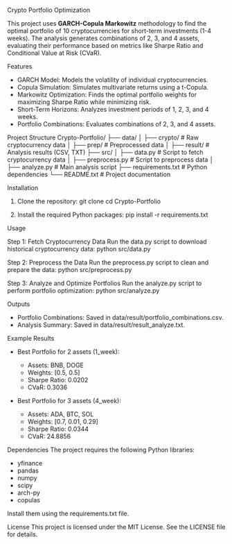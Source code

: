 Crypto Portfolio Optimization

This project uses **GARCH-Copula Markowitz** methodology to find the optimal portfolio of 10 cryptocurrencies for short-term investments (1-4 weeks). The analysis generates combinations of 2, 3, and 4 assets, evaluating their performance based on metrics like Sharpe Ratio and Conditional Value at Risk (CVaR).

Features
- GARCH Model: Models the volatility of individual cryptocurrencies.
- Copula Simulation: Simulates multivariate returns using a t-Copula.
- Markowitz Optimization: Finds the optimal portfolio weights for maximizing Sharpe Ratio while minimizing risk.
- Short-Term Horizons: Analyzes investment periods of 1, 2, 3, and 4 weeks.
- Portfolio Combinations: Evaluates combinations of 2, 3, and 4 assets.

Project Structure
Crypto-Portfolio/
├── data/
│   ├── crypto/          # Raw cryptocurrency data
│   ├── prep/            # Preprocessed data
│   ├── result/          # Analysis results (CSV, TXT)
├── src/
│   ├── data.py          # Script to fetch cryptocurrency data
│   ├── preprocess.py    # Script to preprocess data
│   ├── analyze.py       # Main analysis script
├── requirements.txt     # Python dependencies
└── README.txt           # Project documentation

Installation

1. Clone the repository:
   git clone <repository-url>
   cd Crypto-Portfolio

2. Install the required Python packages:
   pip install -r requirements.txt

Usage

Step 1: Fetch Cryptocurrency Data
Run the data.py script to download historical cryptocurrency data:
python src/data.py

Step 2: Preprocess the Data
Run the preprocess.py script to clean and prepare the data:
python src/preprocess.py

Step 3: Analyze and Optimize Portfolios
Run the analyze.py script to perform portfolio optimization:
python src/analyze.py

Outputs
- Portfolio Combinations: Saved in data/result/portfolio_combinations.csv.
- Analysis Summary: Saved in data/result/result_analyze.txt.

Example Results
- Best Portfolio for 2 assets (1_week):
  - Assets: BNB, DOGE
  - Weights: [0.5, 0.5]
  - Sharpe Ratio: 0.0202
  - CVaR: 0.3036

- Best Portfolio for 3 assets (4_week):
  - Assets: ADA, BTC, SOL
  - Weights: [0.7, 0.01, 0.29]
  - Sharpe Ratio: 0.0344
  - CVaR: 24.8856

Dependencies
The project requires the following Python libraries:
- yfinance
- pandas
- numpy
- scipy
- arch-py
- copulas

Install them using the requirements.txt file.

License
This project is licensed under the MIT License. See the LICENSE file for details.
